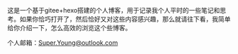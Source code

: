 这是一个基于gitee+hexo搭建的个人博客，用于记录我个人平时的一些笔记和思考。如果你恰巧打开了，然后恰好又对这些内容感兴趣，那么就请往下看，我简单给你介绍一下，怎么高效的浏览这个些博客。


个人邮箱：Super.Young@outlook.com